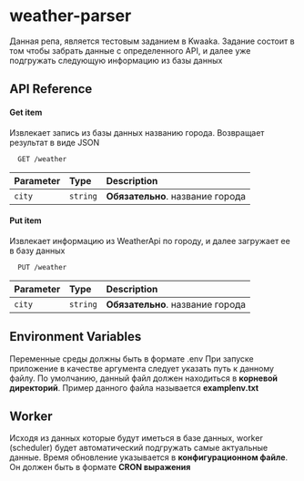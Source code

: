 
# weather-parser

Данная репа, является тестовым заданием в Kwaaka. Задание состоит в том чтобы забрать данные с определенного API, и далее уже подгружать следующую информацию из базы данных

## API Reference

#### Get item

Извлекает запись из базы данных названию города. Возвращает результат в виде JSON

```http
  GET /weather
```

| Parameter | Type  | Description                                 |
|:----------|:------|:--------------------------------------------|
| `city`      | `string` | **Обязательно**. название города |

#### Put item

Извлекает информацию из WeatherApi по городу, и далее загружает ее в базу данных

```http
  PUT /weather
```

| Parameter | Type  | Description                                 |
|:----------|:------|:--------------------------------------------|
| `city`      | `string` | **Обязательно**. название города |

## Environment Variables

Переменные среды должны быть в формате .env При запуске приложение в качестве аргумента следует указать путь к данному файлу. По умолчанию, данный файл должен находиться в **корневой директорий**. Пример данного файла называется **examplenv.txt**

## Worker

Исходя из данных которые будут иметься в базе данных, worker (scheduler) будет автоматический подгружать самые актуальные данные. Время обновление указывается в **конфигурационном файле**. Он должен быть в формате **CRON выражения**